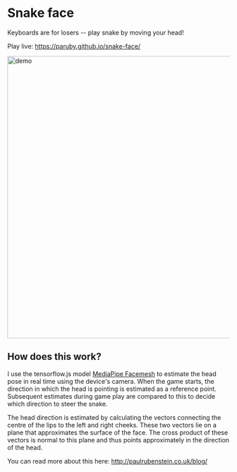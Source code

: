 # Snake face

Keyboards are for losers -- play snake by moving your head! 

Play live: <a href="https://paruby.github.io/snake-face/">https://paruby.github.io/snake-face/</a>


<img src="demo.gif" alt="demo" style="width: 640px;"/>

## How does this work?

I use the tensorflow.js model <a href="https://github.com/tensorflow/tfjs-models/tree/master/facemesh">MediaPipe Facemesh</a> to estimate the head pose in real time using the device's camera. When the game starts, the direction in which the head is pointing is estimated as a reference point. Subsequent estimates during game play are compared to this to decide which direction to steer the snake.


The head direction is estimated by calculating the vectors connecting
the centre of the lips to the left and right cheeks. These two vectors lie
on a plane that approximates the surface of the face. The cross product of these
vectors is normal to this plane and thus points approximately in the direction
of the head.


You can read more about this here: <a href="http://paulrubenstein.co.uk/blog/">http://paulrubenstein.co.uk/blog/</a>
